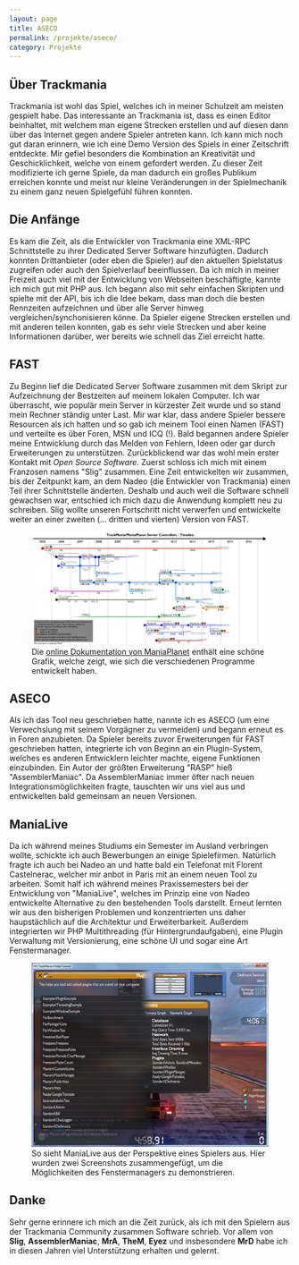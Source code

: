 ```yaml
---
layout: page
title: ASECO
permalink: /projekte/aseco/
category: Projekte
---
```


## Über Trackmania

Trackmania ist wohl das Spiel, welches ich in meiner Schulzeit am meisten gespielt habe. Das interessante an Trackmania ist, dass es einen Editor beinhaltet, mit welchem man eigene Strecken erstellen und auf diesen dann über das Internet gegen andere Spieler antreten kann. Ich kann mich noch gut daran erinnern, wie ich eine Demo Version des Spiels in einer Zeitschrift entdeckte. Mir gefiel besonders die Kombination an Kreativität und Geschicklichkeit, welche von einem gefordert werden. Zu dieser Zeit modifizierte ich gerne Spiele, da man dadurch ein großes Publikum erreichen konnte und meist nur kleine Veränderungen in der Spielmechanik zu einem ganz neuen Spielgefühl führen konnten.

## Die Anfänge

Es kam die Zeit, als die Entwickler von Trackmania eine XML-RPC Schnittstelle zu ihrer Dedicated Server Software hinzufügten. Dadurch konnten Drittanbieter (oder eben die Spieler) auf den aktuellen Spielstatus zugreifen oder auch den Spielverlauf beeinflussen. Da ich mich in meiner Freizeit auch viel mit der Entwicklung von Webseiten beschäftigte, kannte ich mich gut mit PHP aus. Ich begann also mit sehr einfachen Skripten und spielte mit der API, bis ich die Idee bekam, dass man doch die besten Rennzeiten aufzeichnen und über alle Server hinweg vergleichen/synchonisieren könne. Da Spieler eigene Strecken erstellen und mit anderen teilen konnten, gab es sehr viele Strecken und aber keine Informationen darüber, wer bereits wie schnell das Ziel erreicht hatte.

## FAST

Zu Beginn lief die Dedicated Server Software zusammen mit dem Skript zur Aufzeichnung der Bestzeiten auf meinem lokalen Computer. Ich war überrascht, wie populär mein Server in kürzester Zeit wurde und so stand mein Rechner ständig unter Last. Mir war klar, dass andere Spieler bessere Resourcen als ich hatten und so gab ich meinem Tool einen Namen (FAST) und verteilte es über Foren, MSN und ICQ (!). Bald begannen andere Spieler meine Entwicklung durch das Melden von Fehlern, Ideen oder gar durch Erweiterungen zu unterstützen. Zurückblickend war das wohl mein erster Kontakt mit *Open Source Software*. Zuerst schloss ich mich mit einem Franzosen namens "Slig" zusammen. Eine Zeit entwickelten wir zusammen, bis der Zeitpunkt kam, an dem Nadeo (die Entwickler von Trackmania) einen Teil ihrer Schnittstelle änderten. Deshalb und auch weil die Software schnell gewachsen war, entschied ich mich dazu die Anwendung komplett neu zu schreiben. Slig wollte unseren Fortschritt nicht verwerfen und entwickelte weiter an einer zweiten (... dritten und vierten) Version von FAST.

<figure markdown="1">
<img alt="Servercontroller History" src="/img/aseco/servercontroller-timeline.jpg">
<figcaption>Die <a target="blank" href="http://doc.maniaplanet.com/dedicated-server/tools/">online Dokumentation von ManiaPlanet</a> enthält eine schöne Grafik, welche zeigt, wie sich die verschiedenen Programme entwickelt haben.</figcaption>
</figure>

## ASECO

Als ich das Tool neu geschrieben hatte, nannte ich es ASECO (um eine Verwechslung mit seinem Vorgägner zu vermeiden) und begann erneut es in Foren anzubieten. Da Spieler bereits zuvor Erweiterungen für FAST geschrieben hatten, integrierte ich von Beginn an ein Plugin-System, welches es anderen Entwicklern leichter machte, eigene Funktionen einzubinden. Ein Autor der größten Erweiterung "RASP" hieß "AssemblerManiac". Da AssemblerManiac immer öfter nach neuen Integrationsmöglichkeiten fragte, tauschten wir uns viel aus und entwickelten bald gemeinsam an neuen Versionen.

## ManiaLive

Da ich während meines Studiums ein Semester im Ausland verbringen wollte, schickte ich auch Bewerbungen an einige Spielefirmen. Natürlich fragte ich auch bei Nadeo an und hatte bald ein Telefonat mit Florent Castelnerac, welcher mir anbot in Paris mit an einem neuen Tool zu arbeiten. Somit half ich während meines Praxissemesters bei der Entwicklung von "ManiaLive", welches im Prinzip eine von Nadeo entwickelte Alternative zu den bestehenden Tools darstellt. Erneut lernten wir aus den bisherigen Problemen und konzentrierten uns daher haupstächlich auf die Architektur und Erweiterbarkeit. Außerdem integrierten wir PHP Multithreading (für Hintergrundaufgaben), eine Plugin Verwaltung mit Versionierung, eine schöne UI und sogar eine Art Fenstermanager.

<figure style="max-width:600px" markdown="1">
<img alt="ManiaLive im Spiel" src="/img/aseco/manialive.png">
<figcaption>So sieht ManiaLive aus der Perspektive eines Spielers aus. Hier wurden zwei Screenshots zusammengefügt, um die Möglichkeiten des Fenstermanagers zu demonstrieren.</figcaption>
</figure>

## Danke

Sehr gerne erinnere ich mich an die Zeit zurück, als ich mit den Spielern aus der Trackmania Community zusammen Software schrieb. Vor allem von **Slig**, **AssemblerManiac**, **MrA**, **TheM**, **Eyez** und insbesondere **MrD** habe ich in diesen Jahren viel Unterstützung erhalten und gelernt.